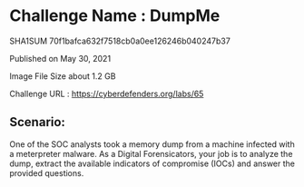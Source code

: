 # Challenge Name : DumpMe

SHA1SUM 	70f1bafca632f7518cb0a0ee126246b040247b37

Published on May 30, 2021

Image File Size about	1.2 GB

Challenge URL : https://cyberdefenders.org/labs/65

## Scenario:

One of the SOC analysts took a memory dump from a machine infected with a meterpreter malware. As a Digital Forensicators, your job is to analyze the dump, extract the available indicators of compromise (IOCs) and answer the provided questions.
